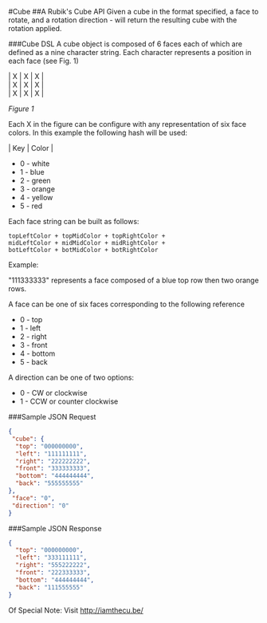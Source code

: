 #Cube
##A Rubik's Cube API
Given a cube in the format specified, a face to rotate, and a rotation direction - will return the resulting cube with the rotation applied. 

###Cube DSL
A cube object is composed of 6 faces each of which are defined as a nine character string. 
Each character represents a position in each face (see Fig. 1)

| X | X | X |  
| X | X | X |  
| X | X | X | 
 
_Figure 1_

Each X in the figure can be configure with any representation of six face colors. 
In this example the following hash will be used: 

| Key | Color |


-  0 - white  
-  1 - blue  
-  2 - green  
-  3 - orange  
-  4 - yellow  
-  5 - red  

Each face string can be built as follows: 

```
topLeftColor + topMidColor + topRightColor + 
midLeftColor + midMidColor + midRightColor + 
botLeftColor + botMidColor + botRightColor
```
Example: 

"111333333" represents a face composed of a blue top row then two orange rows. 
 
A face can be one of six faces corresponding to the following reference 
- 0 - top
- 1 - left
- 2 - right
- 3 - front
- 4 - bottom
- 5 - back

A direction can be one of two options:  
- 0 - CW or clockwise
- 1 - CCW or counter clockwise

###Sample JSON Request
```json
{
 "cube": {
  "top": "000000000",
  "left": "111111111",
  "right": "222222222",
  "front": "333333333",
  "bottom": "444444444",
  "back": "555555555"
},
 "face": "0",
 "direction": "0"
}
```

###Sample JSON Response
```json
{
  "top": "000000000",
  "left": "333111111",
  "right": "555222222",
  "front": "222333333",
  "bottom": "444444444",
  "back": "111555555"
}
```

Of Special Note: 
Visit http://iamthecu.be/